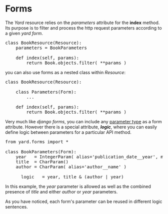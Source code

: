 # Forms

The *Yard* resource relies on the *parameters* attribute for the **index** method. Its purpose is to filter and process the http request parameters according to a given *yard form*.

<pre>
class BookResource(Resource):
    parameters = BookParameters

    def index(self, params):
        return Book.objects.filter( **params )
</pre>

you can also use forms as a nested class within *Resource*:

<pre>
class BookResource(Resource):
    
    class Parameters(Form):
        ...

    def index(self, params):
        return Book.objects.filter( **params )
</pre>



Very much like *django forms*, you can include any [parameter type](parameters.md) as a form attribute. However there is a special attribute, *__logic__*, where you can easily define logic between parameters for a particular API method.

<pre>
from yard.forms import *

class BookParameters(Form):
    year   = IntegerParam( alias='publication_date__year', min_value=1970, max_value=2012 )
    title  = CharParam()
    author = CharParam( alias='author__name' )

    __logic__ = year, title & (author | year)
</pre>

In this example, the *year* parameter is allowed as well as the combined presence of *title* and either *author* or *year* parameters. 

As you have noticed, each form's parameter can be reused in different logic sentences. 


